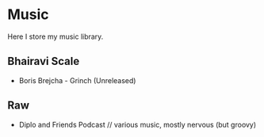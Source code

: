 # Music
Here I store my music library.

## Bhairavi Scale
* Boris Brejcha - Grinch (Unreleased)

## Raw
* Diplo and Friends Podcast // various music, mostly nervous (but groovy)
